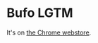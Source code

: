 # Bufo LGTM

It's on [the Chrome webstore](https://chromewebstore.google.com/detail/bufo-lgtm/jnapalklglabilkimgjhfkphdllhbgbl).
